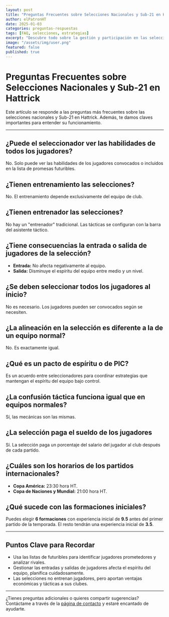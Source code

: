 ```yaml
---
layout: post
title: "Preguntas Frecuentes sobre Selecciones Nacionales y Sub-21 en Hattrick"
author: elPatronHT
date: 2025-01-03
categories: preguntas-respuestas
tags: [FAQ, selecciones, estrategias]
excerpt: "Descubre todo sobre la gestión y participación en las selecciones nacionales y Sub-21 en Hattrick, incluyendo tácticas y aspectos clave."
image: "/assets/img/user.png"
featured: false
published: true
---
```


# Preguntas Frecuentes sobre Selecciones Nacionales y Sub-21 en Hattrick

Este artículo se responde a las preguntas más frecuentes sobre las selecciones nacionales y Sub-21 en Hattrick. Además, te damos claves importantes para entender su funcionamiento.

---

## ¿Puede el seleccionador ver las habilidades de todos los jugadores?

No. Solo puede ver las habilidades de los jugadores convocados o incluidos en la lista de promesas futuribles.

## ¿Tienen entrenamiento las selecciones?

No. El entrenamiento depende exclusivamente del equipo de club.

## ¿Tienen entrenador las selecciones?

No hay un "entrenador" tradicional. Las tácticas se configuran con la barra del asistente táctico.

## ¿Tiene consecuencias la entrada o salida de jugadores de la selección?

- **Entrada:** No afecta negativamente al equipo.
- **Salida:** Disminuye el espíritu del equipo entre medio y un nivel.

## ¿Se deben seleccionar todos los jugadores al inicio?

No es necesario. Los jugadores pueden ser convocados según se necesiten.

## ¿La alineación en la selección es diferente a la de un equipo normal?

No. Es exactamente igual.

## ¿Qué es un pacto de espíritu o de PIC?

Es un acuerdo entre seleccionadores para coordinar estrategias que mantengan el espíritu del equipo bajo control.

## ¿La confusión táctica funciona igual que en equipos normales?

Sí, las mecánicas son las mismas.

## ¿La selección paga el sueldo de los jugadores

Sí. La selección paga un porcentaje del salario del jugador al club después de cada partido.

## ¿Cuáles son los horarios de los partidos internacionales?

- **Copa América:** 23:30 hora HT.
- **Copa de Naciones y Mundial:** 21:00 hora HT.

## ¿Qué sucede con las formaciones iniciales?

Puedes elegir **6 formaciones** con experiencia inicial de **9.5** antes del primer partido de la temporada. El resto tendrán una experiencia inicial de **3.5**.

---

## Puntos Clave para Recordar

- Usa las listas de futuribles para identificar jugadores prometedores y analizar rivales.
- Gestionar las entradas y salidas de jugadores afecta el espíritu del equipo, planifica cuidadosamente.
- Las selecciones no entrenan jugadores, pero aportan ventajas económicas y tácticas a sus clubes.

---

¿Tienes preguntas adicionales o quieres compartir sugerencias? Contáctame a través de la [página de contacto](/contact/) y estaré encantado de ayudarte.
